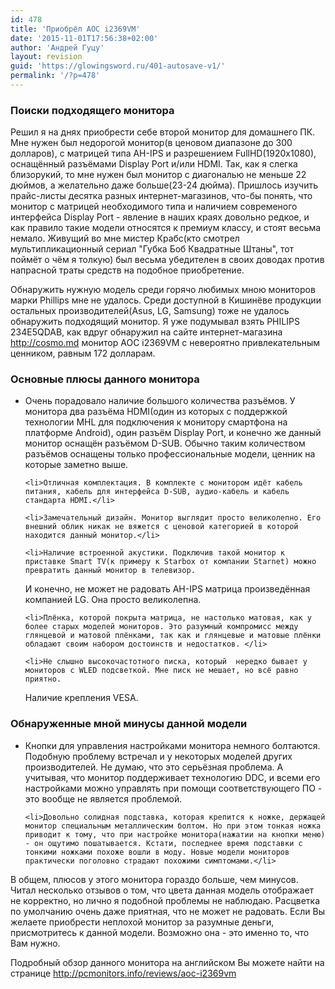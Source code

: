 ```yaml
---
id: 478
title: 'Приобрёл AOC i2369VM'
date: '2015-11-01T17:56:38+02:00'
author: 'Андрей Гуцу'
layout: revision
guid: 'https://glowingsword.ru/401-autosave-v1/'
permalink: '/?p=478'
---
```


<h3>Поиски подходящего монитора</h3>
Решил я на днях приобрести себе второй монитор для домашнего ПК. Мне нужен был недорогой монитор(в ценовом диапазоне до 300 долларов), с матрицей типа AH-IPS и разрешением FullHD(1920x1080), оснащённый разъёмами Display Port и/или HDMI. Так, как я слегка близорукий, то мне нужен был монитор с диагональю не меньше 22 дюймов, а желательно даже больше(23-24 дюйма). Пришлось изучить прайс-листы десятка разных интернет-магазинов, что-бы понять, что монитор с матрицей необходимого типа и наличием современого интерфейса Display Port - явление в наших краях довольно редкое, и как правило такие модели относятся к премиум классу, и стоят весьма немало. Живущий во мне мистер Крабс(кто смотрел мультипликационный сериал "Губка Боб Квадратные Штаны", тот поймёт о чём я толкую) был весьма убедителен в своих доводах против напрасной траты средств на подобное приобретение.

Обнаружить нужную модель среди горячо любимых мною мониторов марки Phillips мне не удалось. Среди доступной в Кишинёве продукции остальных производителей(Asus, LG, Samsung) тоже не удалось обнаружить подходящий монитор. Я уже подумывал взять PHILIPS 234E5QDAB, как вдруг обнаружил на сайте интернет-магазина http://cosmo.md монитор AOC i2369VM с невероятно привлекательным ценником, равным 172 долларам. 

<h3>Основные плюсы данного монитора</h3>
<ul>
	<li>Очень порадовало наличие большого количества разъёмов. У монитора два разъёма HDMI(один из которых с поддержкой технологии MHL для подключения к монитору смартфона на платформе Android), один разъём Display Port, и конечно же данный монитор оснащён разъёмом D-SUB. Обычно таким количеством разъёмов оснащены только профессиональные модели, ценник на которые заметно выше.</li>

	<li>Отличная комплектация. В комплекте с монитором идёт кабель питания, кабель для интерфейса D-SUB, аудио-кабель и кабель стандарта HDMI.</li>

	<li>Замечательный дизайн. Монитор выглядит просто великолепно. Его внешний облик никак не вяжется с ценовой категорией в которой находится данный монитор.</li>

	<li>Наличие встроенной акустики. Подключив такой монитор к приставке Smart TV(к примеру к Starbox от компании Starnet) можно превратить данный монитор в телевизор.
И конечно, не может не радовать AH-IPS матрица произведённая компанией LG. Она просто великолепна.</li>

	<li>Плёнка, которой покрыта матрица, не настолько матовая, как у более старых моделей мониторов. Это разумный компромисс между глянцевой и матовой плёнками, так как и глянцевые и матовые плёнки обладают своим набором достоинств и недостатков. </li>

	<li>Не слышно высокочастотного писка, который  нередко бывает у мониторов с WLED подсветкой. Мне писк не мешает, но всё равно приятно.
Наличие крепления VESA.</li>
</ul>


<h3>Обнаруженные мной минусы данной модели</h3>
<ul>
	<li>Кнопки для управления настройками монитора немного болтаются. Подобную проблему встречал и у некоторых моделей других производителей. Не думаю, что это серьёзная проблема. А учитывая, что монитор поддерживает технологию DDC, и всеми его настройками можно управлять при помощи соответствующего ПО - это вообще не является проблемой.</li>

	<li>Довольно солидная подставка, которая крепится к ножке, держащей монитор специальным металлическим болтом. Но при этом тонкая ножка приводит к тому, что при настройке монитора(нажатии на кнопки меню) - он ощутимо пошатывается. Кстати, последнее время подставки с тонкими ножками похоже вошли в моду. Новые модели мониторов практически поголовно страдают похожими симптомами.</li>
</ul>

В общем, плюсов у этого монитора гораздо больше, чем минусов. Читал несколько отзывов о том, что цвета данная модель отображает не корректно, но лично я подобной проблемы не наблюдаю. Расцветка по умолчанию очень даже приятная, что не может не радовать. Если Вы желаете приобрести неплохой монитор за разумные деньги, присмотритесь к данной модели. Возможно она - это именно то, что Вам нужно.

Подробный обзор данного монитора на английском Вы можете найти на странице <a href="http://pcmonitors.info/reviews/aoc-i2369vm" title="http://pcmonitors.info/reviews/aoc-i2369vm" target="_blank">http://pcmonitors.info/reviews/aoc-i2369vm</a>


 

